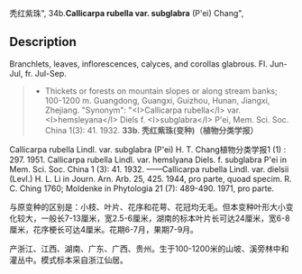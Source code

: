 秃红紫珠",
34b.**Callicarpa rubella var. subglabra** (P'ei) Chang",

## Description
Branchlets, leaves, inflorescences, calyces, and corollas glabrous. Fl. Jun-Jul, fr. Jul-Sep.

> * Thickets or forests on mountain slopes or along stream banks; 100-1200 m. Guangdong, Guangxi, Guizhou, Hunan, Jiangxi, Zhejiang.
  "Synonym": "&lt;I&gt;Callicarpa rubella&lt;/I&gt; var. &lt;I&gt;hemsleyana&lt;/I&gt; Diels f. &lt;I&gt;subglabra&lt;/I&gt; P'ei, Mem. Sci. Soc. China 1(3): 41. 1932.
**33b. 秃红紫珠(变种)（植物分类学报）**

Callicarpa rubella Lindl. var. subglabra (P'ei) H. T. Chang植物分类学报1 (1) : 297. 1951. Callicarpa rubella Lindl. var. hemslyana Diels. f. subglabra P'ei in Mem. Sci. Soc. China 1 (3): 41. 1932. ——Callicarpa rubella Lindl. var. dielsii (Levl.) H. L. Li in Journ. Arn. Arb. 25, 425. 1944, pro parte, quoad specim. R. C. Ching 1760; Moldenke in Phytologia 21 (7): 489-490. 1971, pro parte.

与原变种的区别是：小枝、叶片、花序和花萼、花冠均无毛。但本变种叶形大小变化较大，一般长7-13厘米，宽2.5-6厘米，湖南的标本叶片长可达24厘米，宽6-8厘米，花序梗长可达4厘米。花期6-7月，果期7-9月。

产浙江、江西、湖南、广东、广西、贵州。生于100-1200米的山坡、溪旁林中和灌丛中。模式标本采自浙江仙居。
